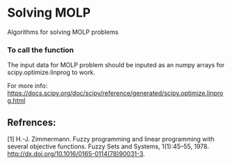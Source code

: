 # Solving MOLP
 Algorithms for solving MOLP problems 


### To call the function

The input data for MOLP problem should be inputed as an numpy arrays for scipy.optimize.linprog to work. 

For more info: https://docs.scipy.org/doc/scipy/reference/generated/scipy.optimize.linprog.html



## Refrences: 

[1] H.-J. Zimmermann. Fuzzy programming and linear programming with several
objective functions. Fuzzy Sets and Systems, 1(1):45–55, 1978.
http://dx.doi.org/10.1016/0165-0114(78)90031-3.